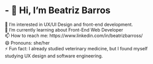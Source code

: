<h1> - 👋 Hi, I’m Beatriz Barros </h1>
👀 I’m interested in UX/UI Design and front-end development. <br>
🌱 I’m currently learning about Front-End Web Developer <br>
📫 How to reach me: https://www.linkedin.com/in/beatrizbarross/ <br>
😄 Pronouns: she/her <br>
⚡ Fun fact: I already studied veterinary medicine, but I found myself studying UX design and software engineering.
